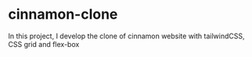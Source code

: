 # cinnamon-clone
In this project, I develop the clone of cinnamon website with tailwindCSS, CSS grid and flex-box
